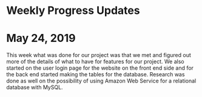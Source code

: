 # Weekly Progress Updates
  # May 24, 2019
   This week what was done for our project was that we met and figured out more of the details of what to have for features for our project. We also started on the user login page for the website on the front end side and for the back end started making the tables for the database. Research was done as well on the possibility of using Amazon Web Service for a relational database with MySQL.
